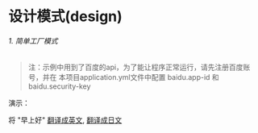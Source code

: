 # 设计模式(design)

###### 1. 简单工厂模式
> 注：示例中用到了百度的api，为了能让程序正常运行，请先注册百度账号，并在
本项目application.yml文件中配置 baidu.app-id 和 baidu.security-key 

演示：

将 "早上好" [翻译成英文](http://localhost:8080/translate/english?content=早上好),
[翻译成日文](http://localhost:8080/translate/japanese?content=早上好)
